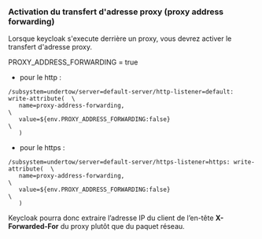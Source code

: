 

### Activation du transfert d'adresse proxy (proxy address forwarding)

Lorsque keycloak s'execute derrière un proxy, vous devrez activer le transfert d'adresse proxy.

PROXY_ADDRESS_FORWARDING = true

- pour le http :
```
/subsystem=undertow/server=default-server/http-listener=default: write-attribute(  \
   name=proxy-address-forwarding,                                                  \
   value=${env.PROXY_ADDRESS_FORWARDING:false}                                     \
   )
```
- pour le https :
```
/subsystem=undertow/server=default-server/https-listener=https: write-attribute(  \
   name=proxy-address-forwarding,                                                 \
   value=${env.PROXY_ADDRESS_FORWARDING:false}                                    \
   )
```

Keycloak pourra donc extraire l’adresse IP du client de l’en-tête **X-Forwarded-For** du proxy plutôt 
que du paquet réseau. 
